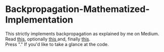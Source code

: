 # Backpropagation-Mathematized-Implementation
This strictly implements backpropagation as explained by me on Medium. Read <a href="https://towardsdatascience.com/backpropagation-the-natural-proof-946c5abf63b1?source=user_profile---------3----------------------------&gi=2bc2a8916701">this</a>, optionally <a href="https://towardsdatascience.com/deriving-backpropagation-with-cross-entropy-loss-d24811edeaf9">this </a>and, finally <a href="https://towardsdatascience.com/implementing-backpropagation-with-style-in-python-da4c2f49adb4">this</a>. <br>
Press "." If you'd like to take a glance at the code.
